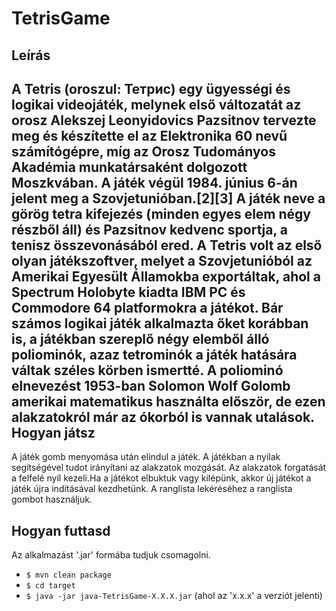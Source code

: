 TetrisGame
======
Leírás
-----------
A Tetris (oroszul: Тетрис) egy ügyességi és logikai videojáték, melynek első változatát az orosz Alekszej Leonyidovics Pazsitnov tervezte meg és
 készítette el az Elektronika 60 nevű számítógépre, míg az Orosz Tudományos Akadémia munkatársaként dolgozott Moszkvában. A játék végül 1984. június 6-án
 jelent meg a Szovjetunióban.[2][3] A játék neve a görög tetra kifejezés (minden egyes elem négy részből áll) és Pazsitnov kedvenc sportja, a tenisz összevonásából ered.
A Tetris volt az első olyan játékszoftver, melyet a Szovjetunióból az Amerikai Egyesült Államokba exportáltak, ahol a Spectrum Holobyte kiadta IBM PC és Commodore
64 platformokra a játékot. Bár számos logikai játék alkalmazta őket korábban is, a játékban szereplő négy elemből álló poliominók, azaz tetrominók a játék hatására
váltak széles körben ismertté. A poliominó elnevezést 1953-ban Solomon Wolf Golomb amerikai matematikus használta először, de ezen alakzatokról már az ókorból is vannak utalások.
Hogyan játsz
-----------
A játék gomb menyomása után elindul a játék. A játékban a nyilak segítségével tudot irányítani az alakzatok mozgását. Az alakzatok forgatását a felfelé nyíl kezeli.Ha a játékot
elbuktuk vagy kilépünk, akkor új játékot a játék újra indításával kezdhetünk.
A ranglista lekéréséhez a ranglista gombot használjuk.

Hogyan futtasd
--------------------------
Az alkalmazást '.jar' formába tudjuk csomagolni.
- `$ mvn clean package`
- `$ cd target`
- `$ java -jar java-TetrisGame-X.X.X.jar` (ahol az 'x.x.x' a verziót jelenti)

